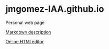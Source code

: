 # jmgomez-IAA.github.io
Personal web page

[Markdown description](https://github.github.com/gfm/#tables-extension-)


[Online HTMl editor](https://jsfiddle.net/7h89y55r/)
